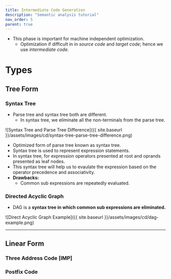 ```yaml
---
title: Intermediate Code Generation
description: "Semantic analysis tutorial"
nav_order: 5
parent: true
---
```


- This phase is important for machine independent optimization.
    - Optimization if difficult in in *source code* and *target code*; hence we use *intermediate code.*

# Types

## Tree Form

### Syntax Tree

- Parse tree and syntax tree both are different.
    - In syntax tree, we eliminate all the non-terminals from the parse tree.

![Syntax Tree and Parse Tree Difference]({{ site.baseurl }}/assets/images/cd/syntax-tree-parse-tree-difference.png)

- Optimized form of parse tree known as syntax tree.
- Syntax tree is used to represent expression statements.
- In syntax tree, for expression operators presented at root and oprands presented as leaf nodes.
- This syntax tree will help us to evaulate the expression based on the operator precedence and associativity.
- **Drawbacks:**
    - Common sub expressions are repeatedly evaluated.

### Directed Acyclic Graph

- DAG is a **syntax tree in which common sub expressions are eliminated.**

![Direct Acyclic Graph Example]({{ site.baseurl }}/assets/images/cd/dag-example.png)

***

## Linear Form

### Three Address Code [IMP]

### Postfix Code